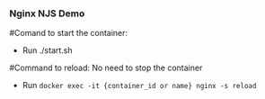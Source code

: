 ### Nginx NJS Demo


#Comand to start the container:
- Run ./start.sh 

#Command to reload: No need to stop the container
- Run ``` docker exec -it {container_id or name} nginx -s reload ```